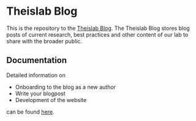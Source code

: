 # Theislab Blog

This is the repository to the [Theislab Blog](theislab.github.io "Blog"). The Theislab Blog stores blog posts of current research, best practices and other content of our lab to share with the broader public. 

## Documentation

Detailed information on

- Onboarding to the blog as a new author
- Write your blogpost
- Development of the website

can be found [here](https://docs.google.com/document/d/1mtyj--ki-cQaY0Zit77-anVA1pVlthfSI2_Mi6wyXko/edit?usp=sharing "Documentation").
